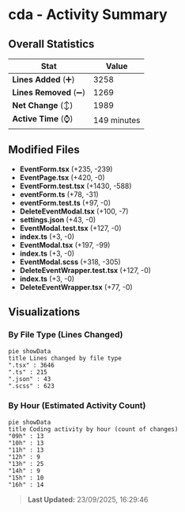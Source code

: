 # cda - Activity Summary 

## Overall Statistics

| Stat                   | Value                                                             |
| ---------------------- | ----------------------------------------------------------------- |
| **Lines Added** (➕)   | 3258                                          |
| **Lines Removed** (➖) | 1269                                        |
| **Net Change** (↕)    | 1989                |
| **Active Time** (⌚)   | 149 minutes |


## Modified Files
- **EventForm.tsx** (+235, -239)
- **EventPage.tsx** (+420, -0)
- **EventForm.test.tsx** (+1430, -588)
- **eventForm.ts** (+78, -31)
- **eventForm.test.ts** (+97, -0)
- **DeleteEventModal.tsx** (+100, -7)
- **settings.json** (+43, -0)
- **EventModal.test.tsx** (+127, -0)
- **index.ts** (+3, -0)
- **EventModal.tsx** (+197, -99)
- **index.ts** (+3, -0)
- **EventModal.scss** (+318, -305)
- **DeleteEventWrapper.test.tsx** (+127, -0)
- **index.ts** (+3, -0)
- **DeleteEventWrapper.tsx** (+77, -0)

## Visualizations

### By File Type (Lines Changed)

```mermaid
pie showData
title Lines changed by file type
".tsx" : 3646
".ts" : 215
".json" : 43
".scss" : 623
```

### By Hour (Estimated Activity Count)

```mermaid
pie showData
title Coding activity by hour (count of changes)
"09h" : 13
"10h" : 13
"11h" : 13
"12h" : 9
"13h" : 25
"14h" : 9
"15h" : 10
"16h" : 14
```


> **Last Updated:** 23/09/2025, 16:29:46